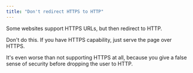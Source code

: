 ```yaml
---
title: "Don't redirect HTTPS to HTTP"
---
```


Some websites support HTTPS URLs, but then redirect to HTTP.

Don't do this. If you have HTTPS capability, just serve the page over HTTPS.

It's even worse than not supporting HTTPS at all, because you give a false sense
of security before dropping the user to HTTP.
